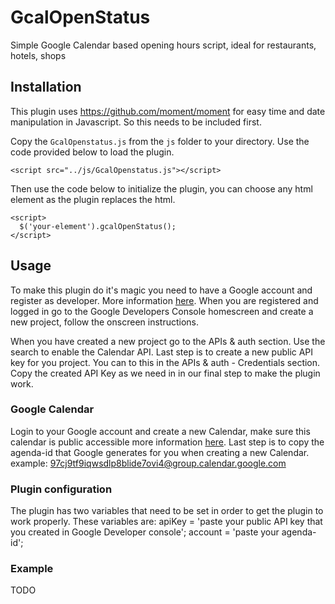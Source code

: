 # GcalOpenStatus

Simple Google Calendar based opening hours script, ideal for restaurants, hotels, shops

## Installation
This plugin uses https://github.com/moment/moment for easy time and date manipulation in Javascript. So this needs to be included first. 

Copy the `GcalOpenstatus.js` from the `js` folder to your directory. Use the code provided below to load the plugin.

    <script src="../js/GcalOpenstatus.js"></script>

Then use the code below to initialize the plugin, you can choose any html element as the plugin replaces the html.

    <script> 
      $('your-element').gcalOpenStatus(); 
    </script>

## Usage

To make this plugin do it's magic you need to have a Google account and register as developer. More information <a href="https://code.google.com/apis/console">here</a>. When you are registered and logged in go to the Google Developers Console homescreen and create a new project, follow the onscreen instructions.

When you have created a new project go to the APIs & auth section. Use the search to enable the Calendar API. Last step is to create a new public API key for you project. You can to this in the APIs & auth - Credentials section. Copy the created API Key as we need in in our final step to make the plugin work.

### Google Calendar

Login to your Google account and create a new Calendar, make sure this calendar is public accessible more information <a href="https://support.google.com/calendar/answer/37083?hl=en">here</a>. Last step is to copy the agenda-id that Google generates for you when creating a new Calendar. example: 97cj9tf9iqwsdlp8blide7ovi4@group.calendar.google.com

### Plugin configuration

The plugin has two variables that need to be set in order to get the plugin to work properly. These variables are:
apiKey  = 'paste your public API key that you created in Google Developer console';
account = 'paste your agenda-id';

### Example

TODO




